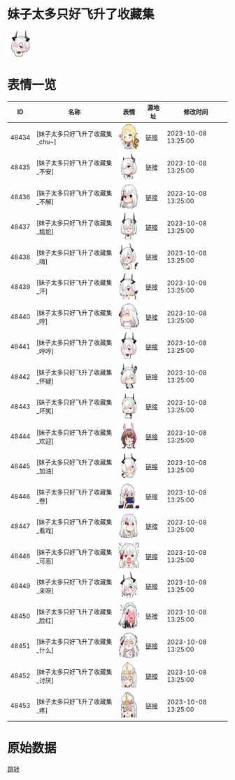 # 妹子太多只好飞升了收藏集

<img src="./cover.png" height="60" alt="cover" />

# 表情一览

|ID|名称|表情|源地址|修改时间|
|----|----|----|----|----|
|48434|[妹子太多只好飞升了收藏集_chu~]|<img src="./pic/048434_%5B妹子太多只好飞升了收藏集_chu~%5D.png" height="60" alt="chu~"/>|[链接](https://i0.hdslb.com/bfs/garb/e7dd224d68c3f0728368a2b0c872601f469c3f97.png)|2023-10-08 13:25:00|
|48435|[妹子太多只好飞升了收藏集_不安]|<img src="./pic/048435_%5B妹子太多只好飞升了收藏集_不安%5D.png" height="60" alt="不安"/>|[链接](https://i0.hdslb.com/bfs/garb/ff02dd06f4d4317c2dc3e97ad0d4534f5f4ad272.png)|2023-10-08 13:25:00|
|48436|[妹子太多只好飞升了收藏集_不解]|<img src="./pic/048436_%5B妹子太多只好飞升了收藏集_不解%5D.png" height="60" alt="不解"/>|[链接](https://i0.hdslb.com/bfs/garb/bdd9d8469e7544d229cd3d952094a9fe4eb9cc83.png)|2023-10-08 13:25:00|
|48437|[妹子太多只好飞升了收藏集_尴尬]|<img src="./pic/048437_%5B妹子太多只好飞升了收藏集_尴尬%5D.png" height="60" alt="尴尬"/>|[链接](https://i0.hdslb.com/bfs/garb/88259ee5d04d546358995d32b6f1e22ba04fcf16.png)|2023-10-08 13:25:00|
|48438|[妹子太多只好飞升了收藏集_嗨]|<img src="./pic/048438_%5B妹子太多只好飞升了收藏集_嗨%5D.png" height="60" alt="嗨"/>|[链接](https://i0.hdslb.com/bfs/garb/5c7b78c0d916700ed822b533ab71f54a02d8a887.png)|2023-10-08 13:25:00|
|48439|[妹子太多只好飞升了收藏集_汗]|<img src="./pic/048439_%5B妹子太多只好飞升了收藏集_汗%5D.png" height="60" alt="汗"/>|[链接](https://i0.hdslb.com/bfs/garb/2659a530f0333d271cf964d330da5c020c30ec68.png)|2023-10-08 13:25:00|
|48440|[妹子太多只好飞升了收藏集_哼]|<img src="./pic/048440_%5B妹子太多只好飞升了收藏集_哼%5D.png" height="60" alt="哼"/>|[链接](https://i0.hdslb.com/bfs/garb/79c55d0c908db0e8d3c4be2a712d03754b809303.png)|2023-10-08 13:25:00|
|48441|[妹子太多只好飞升了收藏集_哼哼]|<img src="./pic/048441_%5B妹子太多只好飞升了收藏集_哼哼%5D.png" height="60" alt="哼哼"/>|[链接](https://i0.hdslb.com/bfs/garb/091ff40ed9627ff591e00d7d1575c23cd93c4cb5.png)|2023-10-08 13:25:00|
|48442|[妹子太多只好飞升了收藏集_怀疑]|<img src="./pic/048442_%5B妹子太多只好飞升了收藏集_怀疑%5D.png" height="60" alt="怀疑"/>|[链接](https://i0.hdslb.com/bfs/garb/22ff8322f8519d6d80187bad40436fac6243e72b.png)|2023-10-08 13:25:00|
|48443|[妹子太多只好飞升了收藏集_坏笑]|<img src="./pic/048443_%5B妹子太多只好飞升了收藏集_坏笑%5D.png" height="60" alt="坏笑"/>|[链接](https://i0.hdslb.com/bfs/garb/0f15ce330ae79d06df0f466965dbcb31a874f608.png)|2023-10-08 13:25:00|
|48444|[妹子太多只好飞升了收藏集_欢迎]|<img src="./pic/048444_%5B妹子太多只好飞升了收藏集_欢迎%5D.png" height="60" alt="欢迎"/>|[链接](https://i0.hdslb.com/bfs/garb/c65b83e779a37f5ae8db258c57c00863717e5db3.png)|2023-10-08 13:25:00|
|48445|[妹子太多只好飞升了收藏集_加油]|<img src="./pic/048445_%5B妹子太多只好飞升了收藏集_加油%5D.png" height="60" alt="加油"/>|[链接](https://i0.hdslb.com/bfs/garb/7534dca72470a9e193b7954d9eb9a859887e72f9.png)|2023-10-08 13:25:00|
|48446|[妹子太多只好飞升了收藏集_卷]|<img src="./pic/048446_%5B妹子太多只好飞升了收藏集_卷%5D.png" height="60" alt="卷"/>|[链接](https://i0.hdslb.com/bfs/garb/a10634c664beb977c481697dbd444fadbb6a8b67.png)|2023-10-08 13:25:00|
|48447|[妹子太多只好飞升了收藏集_看戏]|<img src="./pic/048447_%5B妹子太多只好飞升了收藏集_看戏%5D.png" height="60" alt="看戏"/>|[链接](https://i0.hdslb.com/bfs/garb/b361b5ccfc496454552d07a450bf0c676c50c816.png)|2023-10-08 13:25:00|
|48448|[妹子太多只好飞升了收藏集_可恶]|<img src="./pic/048448_%5B妹子太多只好飞升了收藏集_可恶%5D.png" height="60" alt="可恶"/>|[链接](https://i0.hdslb.com/bfs/garb/2b9e492f8107d670a3a717e67b2e8270fe24ec32.png)|2023-10-08 13:25:00|
|48449|[妹子太多只好飞升了收藏集_来呀]|<img src="./pic/048449_%5B妹子太多只好飞升了收藏集_来呀%5D.png" height="60" alt="来呀"/>|[链接](https://i0.hdslb.com/bfs/garb/6bbaad25b1db8c7b45f27c4afc7b48f4cd88945e.png)|2023-10-08 13:25:00|
|48450|[妹子太多只好飞升了收藏集_脸红]|<img src="./pic/048450_%5B妹子太多只好飞升了收藏集_脸红%5D.png" height="60" alt="脸红"/>|[链接](https://i0.hdslb.com/bfs/garb/63d57f282b29e70b09e30dcbd1a617b840a267a4.png)|2023-10-08 13:25:00|
|48451|[妹子太多只好飞升了收藏集_什么]|<img src="./pic/048451_%5B妹子太多只好飞升了收藏集_什么%5D.png" height="60" alt="什么"/>|[链接](https://i0.hdslb.com/bfs/garb/2e32fa08b7132cc82158bf8b292bec0edb013305.png)|2023-10-08 13:25:00|
|48452|[妹子太多只好飞升了收藏集_讨厌]|<img src="./pic/048452_%5B妹子太多只好飞升了收藏集_讨厌%5D.png" height="60" alt="讨厌"/>|[链接](https://i0.hdslb.com/bfs/garb/4b4720399bbbdc579aed8414ba25626c282573a5.png)|2023-10-08 13:25:00|
|48453|[妹子太多只好飞升了收藏集_疼]|<img src="./pic/048453_%5B妹子太多只好飞升了收藏集_疼%5D.png" height="60" alt="疼"/>|[链接](https://i0.hdslb.com/bfs/garb/b433ed7cc3e0b803d36bb86b7e6c1c47f7f8cf1d.png)|2023-10-08 13:25:00|

# 原始数据

[跳转](./raw.json)

